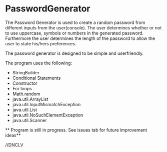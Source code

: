 # PasswordGenerator
The Password Generator is used to create a random password from different inputs from the user(console).
The user determines whether or not to use uppercase, symbols or numbers in the generated password.
Furthermore the user determines the length of the password to allow the user to state his/hers preferences.

The password generator is designed to be simple and userfriendly.

The program uses the following:

* StringBuilder
* Conditional Statements
* Constructor
* For loops
* Math.random
* java.util.ArrayList
* java.util.InputMismatchException
* java.util.List
* java.util.NoSuchElementException
* java.util.Scanner

** Program is still in progress. See issues tab for future improvement ideas**

//DNCLV

